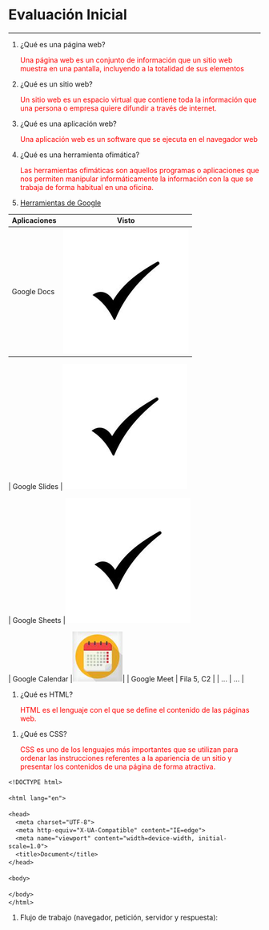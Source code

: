 
# Evaluación Inicial 
________________________________________

1. ¿Qué es una página web? 

    <span style="color:red">Una página web es un conjunto de información que un sitio web muestra en una pantalla, incluyendo a la totalidad de sus elementos 
</span>

2.  ¿Qué es un sitio web?
   
    <span style="color:red"> Un sitio web es un espacio virtual que contiene toda la información que una persona o empresa quiere difundir a través de internet.
</span>

3.  ¿Qué es una aplicación web?
   
    <span style="color:red">Una aplicación web es un software que se ejecuta en el navegador web
    </span>

4.  ¿Qué es una herramienta ofimática? 
   
    <span style="color:red">Las herramientas ofimáticas son aquellos programas o aplicaciones que nos permiten manipular informáticamente la información con la que se trabaja de forma habitual en una oficina.
</span>

5.  [Herramientas de Google](https://www.google.com/intl/es-419/chrome/browser-tools "Herramientas de Google")

| Aplicaciones | Visto |
|-----------|-----------|
| Google Docs |![check](https://github.com/raccssoo/SMX2M8UF1A2/blob/main/check.jpg)

| Google Slides |![check](https://github.com/raccssoo/SMX2M8UF1A2/blob/main/check.jpg)

| Google Sheets |![check](https://github.com/raccssoo/SMX2M8UF1A2/blob/main/check.jpg)

| Google Calendar |![Calendar](https://github.com/raccssoo/SMX2M8UF1A2/blob/main/calendar.jpg)|
| Google Meet | Fila 5, C2 |
| ... | ... |

1. ¿Qué es HTML?

    <span style="color:red">HTML es el lenguaje con el que se define el contenido de las páginas web.
</span>

1. ¿Qué es CSS? 

    <span style="color:red">CSS es uno de los lenguajes más importantes que se utilizan para ordenar las instrucciones referentes a la apariencia de un sitio y presentar los contenidos de una página de forma atractiva. 
</span>

```
<!DOCTYPE html>

<html lang="en">

<head>
  <meta charset="UTF-8">
  <meta http-equiv="X-UA-Compatible" content="IE=edge">
  <meta name="viewport" content="width=device-width, initial-scale=1.0">
  <title>Document</title>
</head>

<body>

</body>
</html>
```

1. Flujo de trabajo (navegador, petición, servidor y respuesta):
   